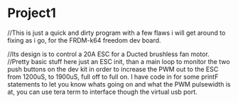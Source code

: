 # Project1
//This is just a quick and dirty program with a few flaws i will get around to fixing as i go, for the FRDM-k64 freedom dev board.

//Its design is to control a 20A ESC for a Ducted brushless fan motor.
//Pretty basic stuff here just an ESC init, than a main loop to monitor the two push buttons on the dev kit in order to increase the PWM
out to the ESC from 1200uS, to 1900uS, full off to full on. I have code in for some printF statements to let you know whats going on and 
what the PWM pulsewidth is at, you can use tera term to interface though the virtual usb port.
